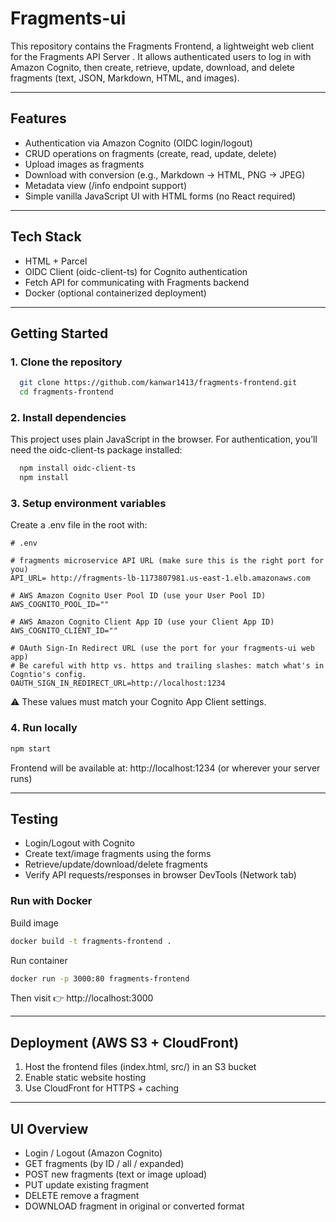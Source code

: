 # Fragments-ui

This repository contains the Fragments Frontend, a lightweight web client for the Fragments API Server
.
It allows authenticated users to log in with Amazon Cognito, then create, retrieve, update, download, and delete fragments (text, JSON, Markdown, HTML, and images).

---
## Features

- Authentication via Amazon Cognito (OIDC login/logout)
- CRUD operations on fragments (create, read, update, delete)
- Upload images as fragments
- Download with conversion (e.g., Markdown → HTML, PNG → JPEG)
- Metadata view (/info endpoint support)
- Simple vanilla JavaScript UI with HTML forms (no React required)

---
## Tech Stack

- HTML + Parcel 
- OIDC Client (oidc-client-ts) for Cognito authentication
- Fetch API for communicating with Fragments backend
- Docker (optional containerized deployment)

---
## Getting Started

### 1. Clone the repository
```bash
  git clone https://github.com/kanwar1413/fragments-frontend.git
  cd fragments-frontend
```
### 2. Install dependencies

This project uses plain JavaScript in the browser.
For authentication, you’ll need the oidc-client-ts package installed:
```bash 
  npm install oidc-client-ts
  npm install
```
### 3. Setup environment variables

Create a .env file in the root with:

```
# .env

# fragments microservice API URL (make sure this is the right port for you)
API_URL= http://fragments-lb-1173807981.us-east-1.elb.amazonaws.com

# AWS Amazon Cognito User Pool ID (use your User Pool ID)
AWS_COGNITO_POOL_ID=""

# AWS Amazon Cognito Client App ID (use your Client App ID)
AWS_COGNITO_CLIENT_ID=""

# OAuth Sign-In Redirect URL (use the port for your fragments-ui web app)
# Be careful with http vs. https and trailing slashes: match what's in Cogntio's config.
OAUTH_SIGN_IN_REDIRECT_URL=http://localhost:1234
```


⚠️ These values must match your Cognito App Client settings.

### 4. Run locally
```bash
npm start
```

Frontend will be available at:
http://localhost:1234
 (or wherever your server runs)

---
## Testing

- Login/Logout with Cognito
- Create text/image fragments using the forms
- Retrieve/update/download/delete fragments
- Verify API requests/responses in browser DevTools (Network tab)

### Run with Docker
Build image
```bash 
docker build -t fragments-frontend .
```

Run container
```bash
docker run -p 3000:80 fragments-frontend
```

Then visit 👉 http://localhost:3000

---
## Deployment (AWS S3 + CloudFront)

1. Host the frontend files (index.html, src/) in an S3 bucket
2. Enable static website hosting
3. Use CloudFront for HTTPS + caching

---

## UI Overview

- Login / Logout (Amazon Cognito)
- GET fragments (by ID / all / expanded)
- POST new fragments (text or image upload)
- PUT update existing fragment
- DELETE remove a fragment
- DOWNLOAD fragment in original or converted format
